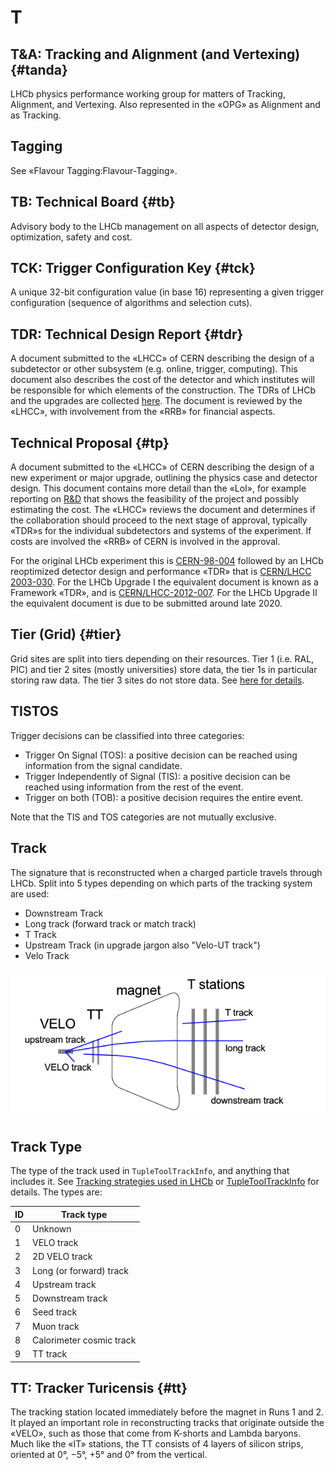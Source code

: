 # T

## T&A: Tracking and Alignment (and Vertexing) {#tanda}

LHCb physics performance working group for matters of Tracking, Alignment, and Vertexing.
Also represented in the «OPG» as Alignment and as Tracking.

## Tagging

See «Flavour Tagging:Flavour-Tagging».

## TB: Technical Board {#tb}

Advisory body to the LHCb management on all aspects of detector design, optimization, safety and cost.

## TCK: Trigger Configuration Key {#tck}

A unique 32-bit configuration value (in base 16) representing a given trigger configuration (sequence of algorithms and selection cuts).

## TDR: Technical Design Report {#tdr}

A document submitted to the «LHCC» of CERN describing the design of a subdetector or other subsystem (e.g. online, trigger, computing).
This document also describes the cost of the detector and which institutes will be responsible for which elements of the construction.
The TDRs of LHCb and the upgrades are collected [here](http://cdsweb.cern.ch/search?cc=LHCb+Reports&ln=en&jrec=11).
The document is reviewed by the «LHCC», with involvement from the «RRB» for financial aspects.

## Technical Proposal {#tp}

A document submitted to the «LHCC» of CERN describing the design of a new experiment or major upgrade,
outlining the physics case and detector design.
This document contains more detail than the «LoI», for example reporting on [R&D](https://en.wikipedia.org/wiki/Research_and_development)
that shows the feasibility of the project and possibly estimating the cost.
The «LHCC» reviews the document and determines if the collaboration should proceed to the next stage of approval,
typically «TDR»s for the individual subdetectors and systems of the experiment.
If costs are involved the «RRB» of CERN is involved in the approval.

For the original LHCb experiment this is [CERN-98-004](http://lhcb-tp.web.cern.ch/lhcb-tp/)
followed by an LHCb reoptimized detector design and performance «TDR» that is
[CERN/LHCC 2003-030](http://cds.cern.ch/record/630827/files/lhcc-2003-030.pdf).
For the LHCb Upgrade I the equivalent document is known as a Framework «TDR», and is
[CERN/LHCC-2012-007](http://cds.cern.ch/record/1443882/files/LHCB-TDR-012.pdf).
For the LHCb Upgrade II the equivalent document is due to be submitted around late 2020.

## Tier (Grid) {#tier}

Grid sites are split into tiers depending on their resources. Tier 1 (i.e. RAL, PIC) and tier 2 sites (mostly universities) store data, the tier 1s in particular storing raw data. The tier 3 sites do not store data. See [here for details](http://wlcg-public.web.cern.ch/tier-centres).

## TISTOS

Trigger decisions can be classified into three categories:

- Trigger On Signal (TOS): a positive decision can be reached using information from the signal candidate.
- Trigger Independently of Signal (TIS): a positive decision can be reached using information from the rest of the event.
- Trigger on both (TOB): a positive decision requires the entire event.

Note that the TIS and TOS categories are not mutually exclusive.

## Track

The signature that is reconstructed when a charged particle travels through LHCb.
Split into 5 types depending on which parts of the tracking system are used:

* Downstream Track
* Long track (forward track or match track)
* T Track
* Upstream Track (in upgrade jargon also "Velo-UT track")
* Velo Track

[!["Track types in LHCb"](/figures/track_types.png)](/figures/track_types.png)

## Track Type

The type of the track used in `TupleToolTrackInfo`, and anything that includes it. See [Tracking strategies used in LHCb](https://twiki.cern.ch/twiki/bin/view/LHCb/LHCbTrackingStrategies#Track_types) or [TupleToolTrackInfo](https://twiki.cern.ch/twiki/bin/view/LHCb/TupleToolTrackInfo) for details. The types are:

| ID | Track type |
|----|------------|
| 0  |  Unknown   |
| 1  |  VELO track |
| 2  |  2D VELO track |
| 3  |  Long (or forward) track |
| 4  |  Upstream track |
| 5  |  Downstream track |
| 6  |  Seed track |
| 7  |  Muon track |
| 8  |  Calorimeter cosmic track |
| 9  |  TT track |

## TT: Tracker Turicensis {#tt}

The tracking station located immediately before the magnet in Runs 1 and 2.
It played an important role in reconstructing tracks that originate outside the «VELO», such as those that come from K-shorts and Lambda baryons.
Much like the «IT» stations, the TT consists of 4 layers of silicon strips, oriented at 0°, −5°, +5° and 0° from the vertical.
